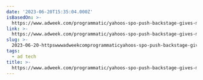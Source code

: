 ```yaml
---
date: '2023-06-20T15:35:04.000Z'
isBasedOn: >-
  https://www.adweek.com/programmatic/yahoos-spo-push-backstage-gives-marketers-direct-access-to-publishers-without-the-ssp/
link: >-
  https://www.adweek.com/programmatic/yahoos-spo-push-backstage-gives-marketers-direct-access-to-publishers-without-the-ssp/
slug: >-
  2023-06-20-httpswwwadweekcomprogrammaticyahoos-spo-push-backstage-gives-marketers-direct-access-to-publishers-without-the-ssp
tags:
  - ad tech
title: >-
  https://www.adweek.com/programmatic/yahoos-spo-push-backstage-gives-marketers-direct-access-to-publishers-without-the-ssp/
---
```


